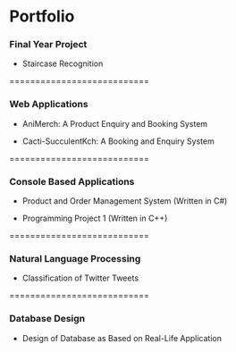 # Portfolio

### Final Year Project
- Staircase Recognition

===========================


### Web Applications

- AniMerch: A Product Enquiry and Booking System

- Cacti-SucculentKch: A Booking and Enquiry System


===========================

### Console Based Applications

- Product and Order Management System (Written in C#)

- Programming Project 1 (Written in C++)


===========================


### Natural Language Processing
- Classification of Twitter Tweets


===========================

### Database Design 
- Design of Database as Based on Real-Life Application
